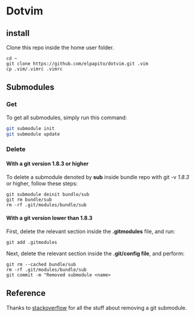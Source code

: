 # Dotvim

## install

Clone this repo inside the home user folder.

```
cd ~
git clone https://github.com/elpapito/dotvim.git .vim
cp .vim/.vimrc .vimrc
```

## Submodules

### Get

To get all submodules, simply run this command:

```sh
git submodule init
git submodule update
```

### Delete
#### With a git version 1.8.3 or higher

To delete a submodule denoted by __sub__ inside bundle repo with git -v _1.8.3_ or higher, follow these steps:
```
git submodule deinit bundle/sub
git rm bundle/sub
rm -rf .git/modules/bundle/sub
```

#### With a git version lower than 1.8.3

First, delete the relevant section inside the __.gitmodules__ file, and run:
```
git add .gitmodules
```

Next, delete the relevant section inside the __.git/config file__, and perform:
```
git rm --cached bundle/sub
rm -rf .git/modules/bundle/sub
git commit -m "Removed submodule <name>
```

## Reference

Thanks to [stackoverflow](http://stackoverflow.com/questions/1260748/how-do-i-remove-a-git-submodule) for all the stuff about removing a git submodule.

